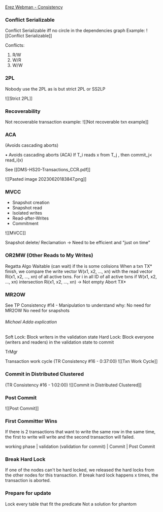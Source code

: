 [Erez Webman - Consistency](https://drive.google.com/drive/u/0/folders/19CbACTV4c2beowEvOGm0z8gwj8oCnfmh "https://drive.google.com/drive/u/0/folders/19CbACTV4c2beowEvOGm0z8gwj8oCnfmh")

### Conflict Serializable

Conflict Serializable iff no circle in the dependencies graph
Example:
![[Conflict Serializable]]

Conflicts:
1. R/W
2. W/R
3. W/W

### 2PL 
Nobody use the 2PL as is but strict 2PL or SS2LP

![[Strict 2PL]]

### Recoverability

Not recoverable transaction example:
![[Not recoverable txn example]]

### ACA
(Avoids cascading aborts)

• Avoids cascading aborts (ACA)
If T_i reads x from T_j , then commit_j< read_i(x)

See [[DMS-HS20-Transactions_CCR.pdf]]

![[Pasted image 20230620183847.png]]


### MVCC

- Snapshot creation
- Snapshot read
- Isolated writes
- Read-after-Writes
- Commitment

![[MVCC]]

Snapshot delete/ Reclamation -> Need to be efficient and "just on time"


### OR2MW (Other Reads to My Writes)
Regatta Algo
Waitable (can wait) if the is some colisions
When a txn TX* finish, we compare the write vector W(x1, x2, ..., xn) with the read vector Ri(x1, x2, ..., xn) of all active txns.
For i in all ID of all active txns
	if W(x1, x2, ..., xn) intersection Ri(x1, x2, ..., xn) -> Not empty
		Abort TX*

### MR2OW
See TP Consistency #14 - Manipulation to understand why:
No need for MR2OW
No need for snapshots

###### Michael Adda explication
Soft Lock: Block writers in the validation state
Hard Lock: Block everyone (writers and readers) in the validation state to commit

TrMgr


Transaction work cycle
(TR Consistency #16 - 0:37:00)
![[Txn Work Cycle]]


### Commit in Distributed Clustered
(TR Consistency #16 - 1:02:00)
![[Commit in Distributed Clustered]]


### Post Commit
![[Post Commit]]

### First Committer Wins

If there is 2 transactions that want to write the same row in the same time, the first to write will write and the second transaction will failed.

working phase | validation (validation for commit) | Commit | Post Commit

### Break Hard Lock

If one of the nodes can't be hard locked, we released the hard locks from the other nodes for this transaction.
If break hard lock happens x times, the transaction is aborted.

### Prepare for update
Lock every table that fit the predicate
Not a solution for phantom